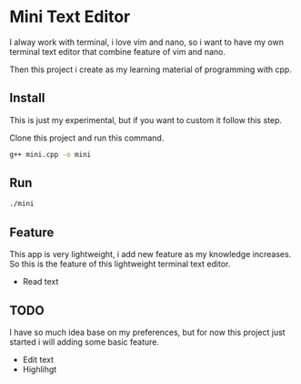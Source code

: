 # Mini Text Editor

I alway work with terminal, i love vim and nano, so i want to have my own terminal text editor that combine feature of vim and nano.

Then this project i create as my learning material of programming with cpp.

## Install

This is just my experimental, but if you want to custom it follow this step.

Clone this project and run this command.
```bash
g++ mini.cpp -o mini
```

## Run

```bash
./mini
```

## Feature

This app is very lightweight, i add new feature as my knowledge increases. So this is the feature of this lightweight terminal text editor.

- Read text

## TODO

I have so much idea base on my preferences, but for now this project just started i will adding some basic feature.

- Edit text
- Highlihgt
